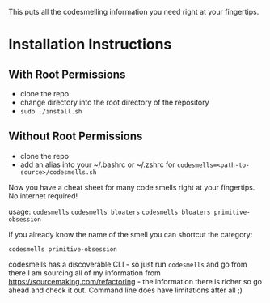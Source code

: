 This puts all the codesmelling information you need right at your fingertips.

# Installation Instructions

## With Root Permissions
- clone the repo
- change directory into the root directory of the repository
- `sudo ./install.sh`

## Without Root Permissions
- clone the repo
- add an alias into your ~/.bashrc or ~/.zshrc for `codesmells=<path-to-source>/codesmells.sh`

Now you have a cheat sheet for many code smells right at your fingertips. No internet required!

usage:
`codesmells`
`codesmells bloaters`
`codesmells bloaters primitive-obsession`

if you already know the name of the smell you can shortcut the category:

`codesmells primitive-obsession`

codesmells has a discoverable CLI - so just run `codesmells` and go from there
I am sourcing all of my information from https://sourcemaking.com/refactoring - the information there is richer so go ahead and check it out. Command line does have limitations after all ;)
